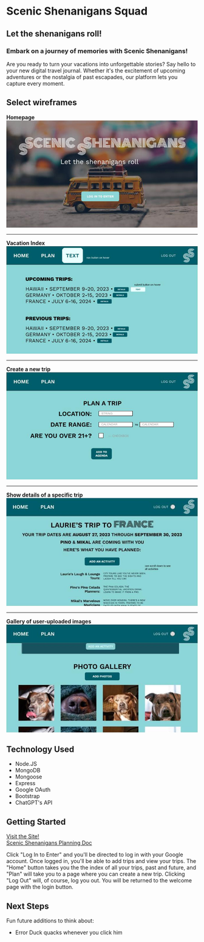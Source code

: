 # Scenic Shenanigans Squad

## Let the shenanigans roll!

### Embark on a journey of memories with Scenic Shenanigans!
Are you ready to turn your vacations into unforgettable stories? Say hello to your new digital travel journal. Whether it's the excitement of upcoming adventures or the nostalgia of past escapades, our platform lets you capture every moment.

## Select wireframes
**Homepage**<br>
![Wireframe screenshot](public/images/wireframe-homepage.jpg)<br>

_________________

**Vacation Index**<br>
![Wireframe screenshot](public/images/wireframe-index.jpg)<br>

_________________

**Create a new trip**<br>
![Wireframe screenshot](public/images/wireframe-new-trip.jpg)<br>

_________________

**Show details of a specific trip**<br>
![Wireframe screenshot](public/images/Wireframe-showpage.jpg)<br> 

_________________

**Gallery of user-uploaded images**<br>
![Wireframe screenshot](public/images/Wireframe-images.jpg)  

## Technology Used
- Node.JS
- MongoDB
- Mongoose
- Express
- Google OAuth
- Bootstrap
- ChatGPT's API

## Getting Started
[Visit the Site!](https://scenic-shenanigans-edd3a3d09050.herokuapp.com/) <br>
[Scenic Shenanigans Planning Doc](https://docs.google.com/spreadsheets/d/1jKdOorlJZ4x6ejF2cYETL-E8nCiXyT8uhOldVsT1uHQ/edit?usp=sharing)

Click "Log In to Enter" and you'll be directed to log in with your Google account. Once logged in, you'll be able to add trips and view your trips. The "Home" button takes you the the index of all your trips, past and future, and "Plan" will take you to a page where you can create a new trip. Clicking "Log Out" will, of course, log you out. You will be returned to the welcome page with the login button.



## Next Steps
Fun future additions to think about:
- Error Duck quacks whenever you click him
